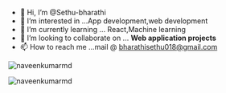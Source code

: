 - 👋 Hi, I’m @Sethu-bharathi
- 👀 I’m interested in ...App development,web development
- 🌱 I’m currently learning ... React,Machine learning
- 💞️ I’m looking to collaborate on ... <b>Web application projects</b>
- 📫 How to reach me ...mail @ bharathisethu018@gmail.com


<img align="center" src="https://github-readme-stats.vercel.app/api/top-langs?username=Sethu-bharathi&show_icons=true&locale=en&layout=compact" alt="naveenkumarmd" />

<p><img align="center" src="https://github-readme-streak-stats.herokuapp.com/?user=Sethu-bharathi&" alt="naveenkumarmd" /></p>
